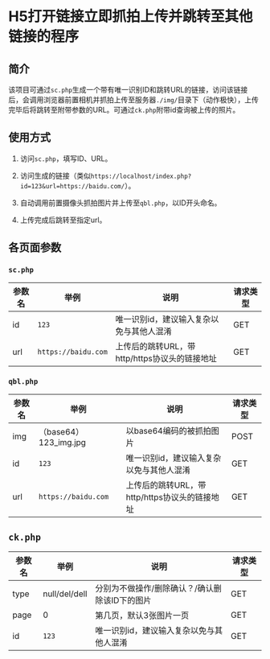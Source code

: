 # H5打开链接立即抓拍上传并跳转至其他链接的程序

## 简介

该项目可通过`sc.php`生成一个带有唯一识别ID和跳转URL的链接，访问该链接后，会调用浏览器前置相机并抓拍上传至服务器`./img/`目录下（动作极快），上传完毕后将跳转至附带参数的URL。可通过`ck.php`附带id查询被上传的照片。

## 使用方式

1. 访问`sc.php`，填写ID、URL。

2. 访问生成的链接（类似`https://localhost/index.php?id=123&url=https://baidu.com/`）。

3. 自动调用前置摄像头抓拍图片并上传至`qbl.php`，以ID开头命名。
4. 上传完成后跳转至指定url。

## 各页面参数

### `sc.php`

| 参数名 | 举例                | 说明                                          | 请求类型 |
| ------ | ------------------- | --------------------------------------------- | -------- |
| id     | `123`               | 唯一识别id，建议输入复杂以免与其他人混淆      | GET      |
| url    | `https://baidu.com` | 上传后的跳转URL，带http/https协议头的链接地址 | GET      |

### `qbl.php`

| 参数名 | 举例                  | 说明                                          | 请求类型 |
| ------ | --------------------- | --------------------------------------------- | -------- |
| img    | （base64）123_img.jpg | 以base64编码的被抓拍图片                      | POST     |
| id     | `123`                 | 唯一识别id，建议输入复杂以免与其他人混淆      | GET      |
| url    | `https://baidu.com`   | 上传后的跳转URL，带http/https协议头的链接地址 | GET      |

## `ck.php`

| 参数名 | 举例          | 说明                                           | 请求类型 |
| ------ | ------------- | ---------------------------------------------- | -------- |
| type   | null/del/dell | 分别为不做操作/删除确认？/确认删除该ID下的图片 | GET      |
| page   | 0             | 第几页，默认3张图片一页                        | GET      |
| id     | `123`         | 唯一识别id，建议输入复杂以免与其他人混淆       | GET      |

